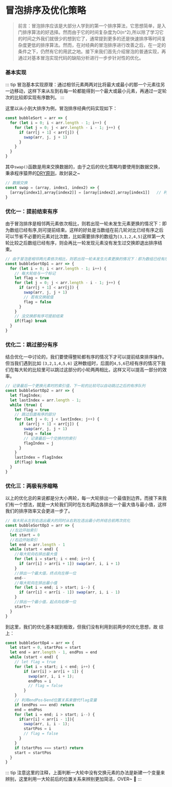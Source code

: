 # 冒泡排序及优化策略

>前言：冒泡排序应该是大部分人学到的第一个排序算法，它思想简单，是入门排序算法的好选择。然而由于它的时间复杂度为O(n^2),所以除了学习它的时间之外我们就很少的想到它了，通常提到更多的还是快速排序等时间复杂度更低的排序算法。然而，在对经典的冒泡排序进行改善之后，在一定的条件之下，仍然有它的用武之地。接下来我们首先介绍冒泡的普通实现，再通过对基本冒泡实现代码的缺陷分析进行一步步针对性的优化。

### 基本实现
::: tip
冒泡基本实现原理：通过相邻元素两两对比将最大或最小的那一个元素往另一边移动，这样下来从左到右每一轮都能得到一个最大或最小元素，再通过一定轮次的比较即实现有序数列。
:::

这里以从小到大排序为例，冒泡排序经典代码实现如下：
```js
const bubbleSort = arr => {
  for (let i = 0; i < arr.length - 1; i++) {
    for (let j = 0; j < arr.length - i - 1; j++) {
      if (arr[j + 1] < arr[j]) {
        swap(arr, j, j + 1)
      }
    }
  }
}
```
其中`swap()`函数是用来交换数据的，由于之后的优化策略均要使用到数据交换，秉承程序猿界的[DRY原则](https://www.jianshu.com/p/d8767e412e04)，故封装之~
```js
// 数据交换
const swap = (array, index1, index2) => {
  [array[index1],array[index2]] = [array[index2],array[index1]]   // 利用解构
}
```

### 优化一：提前结束有序
由于冒泡排序是相邻两元素依次相比，则若出现一轮未发生元素更换的情况下：即为数组已经有序,则可提前结束。这样的好处是当数组在前几轮对比已经有序之后可以节省不必要的元素对比次数，比如需要排序的数组为`[3,1,2,4,5]`这样第一大轮比较之后数组已经有序，则会再比一轮发现元素没有发生过交换即退出排序结束。

```js
// 由于冒泡是相邻两元素依次相比，则若出现一轮未发生元素更换的情况下：即为数组已经有序,则可提前结束
const bubbleSortOp1 = arr => {
  for (let i = 0; i < arr.length - 1; i++) {
    // 每大轮给与一个标记
    let flag = true
    for (let j = 0; j < arr.length - i - 1; j++) {
      if (arr[j + 1] < arr[j]) {
        swap(arr, j, j + 1)
        // 若有交换赋值
        flag = false
      }
    }
    // 没交换即有序可提前结束
    if(flag) break
  }
}
```
### 优化二：跳过部分有序
结合优化一中讨论的，我们要使得整轮都有序的情况下才可以提前结束排序操作。但当我们遇到比如 `[3,2,1,4,5,6]` 这种数组时，后面的`4,5,6`已经有序的情况下我们在每大轮的比较里可以跳过这部分的小轮两两相比，这样又可以提高一部分的效率。
```js
// 记录最后一个更换元素时的索引值，下一轮的比较可以自动跳过之后的有序队列
const bubbleSortOp2 = arr => {
  let flagIndex;
  let lastIndex = arr.length - 1;
  while (true) {
    let flag = true
    // 跳过后面有序的部分
    for (let j = 0; j < lastIndex; j++) {
      if (arr[j + 1] < arr[j]) {
        swap(arr, j, j + 1)
        flag = false
        // 记录最后一个交换时的索引
        flagIndex = j
      }
    }
    lastIndex = flagIndex
    if(flag) break
  }
}
```
### 优化三：两极有序缩略
以上的优化总的来说都是分大小两轮，每一大轮排出一个最值到边界。而接下来我们有一个想法，就是一大轮我们同时在左右两边各排出一个最大值与最小值，这样我们的排序效率又会更进一步了。
```js
// 每大轮从左到右选出最大的同时从右到左选出最小的并结合前两次优化
const bubbleSortOp3 = arr => {
  //左边开始索引
  let start = 0
  //右边开始索引
  let end = arr.length - 1
  while (start < end) {
    //每大轮向右排出最大值
    for (let i = start; i < end; i++) {
      if (arr[i] > arr[i + 1]) swap(arr, i, i + 1)
    }
    //排出一个最大值，终点向左移一位
    end--
    //每大轮向左排出最小值
    for (let i = end; i > start; i--) {
      if (arr[i] < arr[i - 1]) swap(arr, i, i - 1)
    }
    //排出一个最小值，起点向右移一位
    start++
  }
}
```
到这里，我们的优化基本就到极致，但我们没有利用到前两步的优化思想，故 综上：
```js
const bubbleSortOp4 = arr => {
  let start = 0, startPos = start
  let end = arr.length - 1, endPos = end
  while (start < end) {
    // let flag = true
    for (let i = start; i < end; i++) {
        if (arr[i] > arr[i + 1]) {
          swap(arr, i, i + 1);
          endPos = i
          // flag = false
        }
    }
    // 利用endPos与end位置关系来替代flag变量
    if (endPos === end) return
    end = endPos
    for (let i = end; i > start; i--) {
      if(arr[i] < arr[i - 1]){
        swap(arr, i, i - 1);
        startPos = i
        // flag = false
      }
    }
    if (startPos === start) return
    start = startPos
  }
}
```
::: tip
注意这里的注释，上面判断一大轮中没有交换元素的办法是新建一个变量来辨别，这里利用一大轮前后的位置关系来辨别更加简洁，OVER~ :100: 
:::
